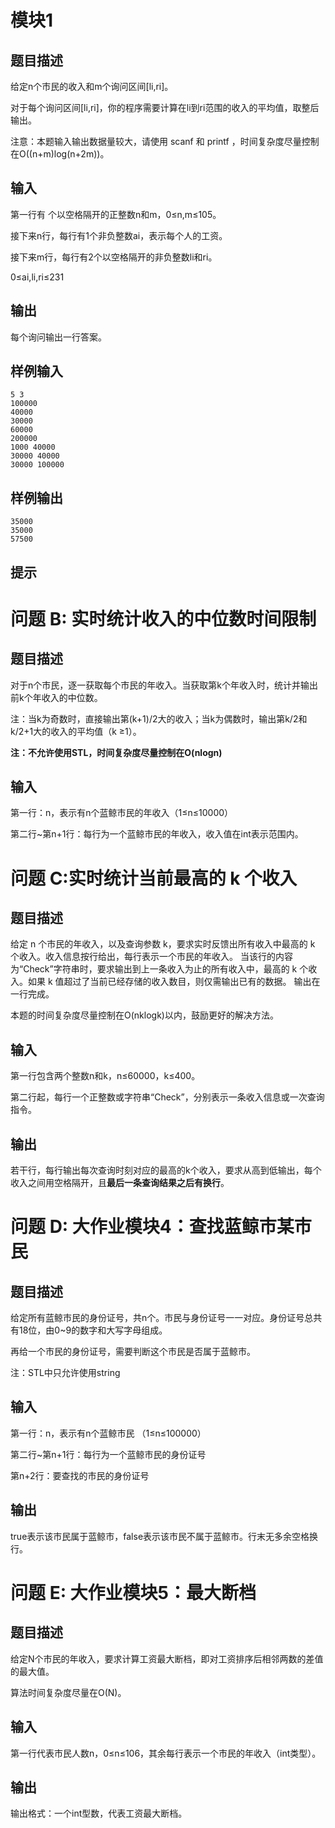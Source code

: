 # 模块1

## 题目描述

给定n个市⺠的收⼊和m个询问区间[li,ri]。

对于每个询问区间[li,ri]，你的程序需要计算在li到ri范围的收入的平均值，取整后输出。

注意：本题输入输出数据量较大，请使用 scanf 和 printf ，时间复杂度尽量控制在O((n+m)log(n+2m))。

## 输入

第⼀⾏有 个以空格隔开的正整数n和m，0≤n,m≤105。

接下来n行，每行有1个非负整数ai，表示每个人的工资。

接下来m行，每行有2个以空格隔开的非负整数li和ri。

0≤ai,li,ri≤231

## 输出

每个询问输出一行答案。

## 样例输入

```
5 3
100000
40000
30000
60000
200000
1000 40000
30000 40000
30000 100000
```

## 样例输出

```
35000
35000
57500
```

## 提示

# 问题 B: 实时统计收入的中位数时间限制

## 题目描述

对于n个市民，逐一获取每个市民的年收入。当获取第k个年收入时，统计并输出前k个年收入的中位数。

注：当k为奇数时，直接输出第(k+1)/2大的收入；当k为偶数时，输出第k/2和k/2+1大的收入的平均值（k ≥1）。

**注：不允许使用STL，时间复杂度尽量控制在O(nlogn)**

## 输入

第一行：n，表示有n个蓝鲸市民的年收入（1≤n≤10000）

第二行~第n+1行：每行为一个蓝鲸市民的年收入，收入值在int表示范围内。



# 问题 C:实时统计当前最高的 k 个收入

## 题目描述

给定 n 个市民的年收入，以及查询参数 k，要求实时反馈出所有收入中最高的 k 个收入。收入信息按行给出，每行表示一个市民的年收入。 当该行的内容为“Check”字符串时，要求输出到上一条收入为止的所有收入中，最高的 k 个收入。如果 k 值超过了当前已经存储的收入数目，则仅需输出已有的数据。 输出在一行完成。

本题的时间复杂度尽量控制在O(nklogk)以内，鼓励更好的解决方法。 

## 输入

第一行包含两个整数n和k，n≤60000，k≤400。

第二行起，每行一个正整数或字符串“Check”，分别表示一条收入信息或一次查询指令。

## 输出

若干行，每行输出每次查询时刻对应的最高的k个收入，要求从高到低输出，每个收入之间用空格隔开，且**最后一条查询结果之后有换行**。

# 问题 D: 大作业模块4：查找蓝鲸市某市民

## 题目描述

给定所有蓝鲸市民的身份证号，共n个。市民与身份证号一一对应。身份证号总共有18位，由0~9的数字和大写字母组成。

再给一个市民的身份证号，需要判断这个市民是否属于蓝鲸市。

注：STL中只允许使用string

## 输入



第一行：n，表示有n个蓝鲸市民 （1≤n≤100000）

第二行~第n+1行：每行为一个蓝鲸市民的身份证号

第n+2行：要查找的市民的身份证号

## 输出

true表示该市民属于蓝鲸市，false表示该市民不属于蓝鲸市。行末无多余空格换行。





# 问题 E: 大作业模块5：最大断档

## 题目描述

给定N个市民的年收入，要求计算工资最大断档，即对工资排序后相邻两数的差值的最大值。 

算法时间复杂度尽量在O(N)。

## 输入

第一行代表市民人数n，0≤n≤106，其余每行表示一个市民的年收入（int类型）。

## 输出

输出格式：一个int型数，代表工资最大断档。